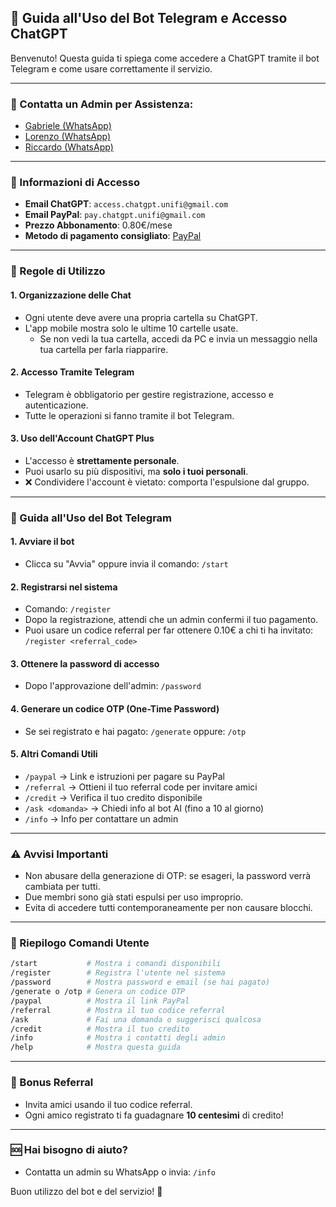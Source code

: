 ## 📘 Guida all'Uso del Bot Telegram e Accesso ChatGPT

Benvenuto! Questa guida ti spiega come accedere a ChatGPT tramite il bot Telegram e come usare correttamente il servizio.

---

### 📩 Contatta un Admin per Assistenza:
- [Gabriele (WhatsApp)](https://wa.me/393479950493)
- [Lorenzo (WhatsApp)](https://wa.me/393662836990)
- [Riccardo (WhatsApp)](https://wa.me/393932098005)

---

### 🔐 Informazioni di Accesso
- **Email ChatGPT**: `access.chatgpt.unifi@gmail.com`
- **Email PayPal**: `pay.chatgpt.unifi@gmail.com`
- **Prezzo Abbonamento**: 0.80€/mese
- **Metodo di pagamento consigliato**: [PayPal](https://www.paypal.com/paypalme/chatgptunifi/0.80)

---

### 📜 Regole di Utilizzo

#### 1. **Organizzazione delle Chat**
- Ogni utente deve avere una propria cartella su ChatGPT.
- L'app mobile mostra solo le ultime 10 cartelle usate.
  - Se non vedi la tua cartella, accedi da PC e invia un messaggio nella tua cartella per farla riapparire.

#### 2. **Accesso Tramite Telegram**
- Telegram è obbligatorio per gestire registrazione, accesso e autenticazione.
- Tutte le operazioni si fanno tramite il bot Telegram.

#### 3. **Uso dell'Account ChatGPT Plus**
- L'accesso è **strettamente personale**.
- Puoi usarlo su più dispositivi, ma **solo i tuoi personali**.
- ❌ Condividere l'account è vietato: comporta l'espulsione dal gruppo.

---

### 🤖 Guida all'Uso del Bot Telegram

#### 1. **Avviare il bot**
- Clicca su "Avvia" oppure invia il comando:
```/start```

#### 2. **Registrarsi nel sistema**
- Comando:
```/register```
- Dopo la registrazione, attendi che un admin confermi il tuo pagamento.
- Puoi usare un codice referral per far ottenere 0.10€ a chi ti ha invitato:
```/register <referral_code>```

#### 3. **Ottenere la password di accesso**
- Dopo l'approvazione dell'admin:
```/password```

#### 4. **Generare un codice OTP (One-Time Password)**
- Se sei registrato e hai pagato:
```/generate```
oppure:
```/otp```

#### 5. **Altri Comandi Utili**
- ```/paypal``` → Link e istruzioni per pagare su PayPal
- ```/referral``` → Ottieni il tuo referral code per invitare amici
- ```/credit``` → Verifica il tuo credito disponibile
- ```/ask <domanda>``` → Chiedi info al bot AI (fino a 10 al giorno)
- ```/info``` → Info per contattare un admin

---

### ⚠️ Avvisi Importanti

- Non abusare della generazione di OTP: se esageri, la password verrà cambiata per tutti.
- Due membri sono già stati espulsi per uso improprio.
- Evita di accedere tutti contemporaneamente per non causare blocchi.

---

### 📌 Riepilogo Comandi Utente

```bash
/start           # Mostra i comandi disponibili
/register        # Registra l'utente nel sistema
/password        # Mostra password e email (se hai pagato)
/generate o /otp # Genera un codice OTP
/paypal          # Mostra il link PayPal
/referral        # Mostra il tuo codice referral
/ask             # Fai una domanda o suggerisci qualcosa
/credit          # Mostra il tuo credito
/info            # Mostra i contatti degli admin
/help            # Mostra questa guida
```

---

### 🎁 Bonus Referral
- Invita amici usando il tuo codice referral.
- Ogni amico registrato ti fa guadagnare **10 centesimi** di credito!

---

### 🆘 Hai bisogno di aiuto?
- Contatta un admin su WhatsApp o invia:
```/info```

Buon utilizzo del bot e del servizio! 🚀
